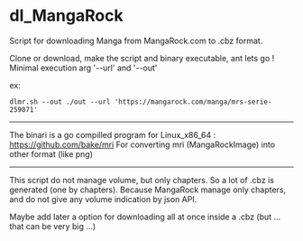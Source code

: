 # dl_MangaRock

Script for downloading Manga from MangaRock.com to .cbz format.

Clone or download, make the script and binary executable, ant lets go !
Minimal execution arg '--url' and '--out'

ex:
```
dlmr.sh --out ./out --url 'https://mangarock.com/manga/mrs-serie-259071'
```

---
The binari is a go compilled program for Linux_x86_64 : https://github.com/bake/mri
For converting mri (MangaRockImage) into other format (like png)

---
This script do not manage volume, but only chapters. So a lot of .cbz is generated (one by chapters).
Because MangaRock manage only chapters, and do not give any volume indication by json API.

Maybe add later a option for downloading all at once inside a .cbz (but ... that can be very big ...)